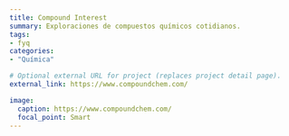 ```yaml
---
title: Compound Interest
summary: Exploraciones de compuestos químicos cotidianos.
tags:
- fyq
categories: 
- "Química"

# Optional external URL for project (replaces project detail page).
external_link: https://www.compoundchem.com/

image:
  caption: https://www.compoundchem.com/
  focal_point: Smart
---
```

